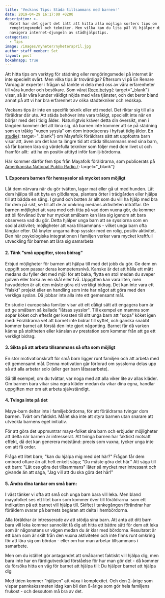 ```yaml
---
title: 'Veckans Tips: Städa tillsammans med barnen!'
date: 2019-04-29 16:17:00 +0200
description: >-
  Nätet har det gjort det lätt att hitta alla möjliga sorters tips om
  rengöringsmedel och tekniker. Men vilka kan du lita på? Vi hjälper dig
  navigera internet-djungeln av städhjälpstips.
categories:
  - Tips
image: /images/nyheter/nyheterapril.jpg
author_staff_member: Set
layout: post
bokaknapp: true
---
```


Att hitta tips om verktyg f&ouml;r st&auml;dning eller reng&ouml;ringsmedel p&aring; internet &auml;r inte speciellt sv&aring;rt. Men vilka tips &auml;r trov&auml;rdiga? Eftersom vi p&aring; En Renare Vardag &auml;r experter i fr&aring;gan s&aring; t&auml;nkte vi dela med oss av v&aring;ra erfarenheter till v&aring;ra kunder och bes&ouml;kare. Som v&aring;rat [Reco betyg](https://www.reco.se/en-renare-vardag){: target="_blank"} visar, s&aring; &auml;r v&aring;ra kunder v&auml;ldigt n&ouml;jda med v&aring;ra tj&auml;nster, och det beror bland annat p&aring; att vi har bra erfarenhet av olika st&auml;dtekniker och redskap.

Veckans tips &auml;r inte en specifik teknik eller ett medel. Det riktar sig till alla f&ouml;r&auml;ldrar d&auml;r ute. Att st&auml;da beh&ouml;ver inte vara tr&aring;kigt, speciellt inte n&auml;r en b&ouml;rjar med det i tidig &aring;lder.&nbsp; Naturligtvis kr&auml;ver detta din &ouml;versikt, men i l&auml;ngden kommer det att l&ouml;na sig, d&aring; barnen inte kommer att se p&aring; st&auml;dning som en tr&aring;kig "vuxen syssla" om dom introduceras i hyfsat tidig &aring;lder. [En studie](https://www.karger.com/Article/Abstract/356763){: target="_blank"} om Mayafolk f&ouml;r&auml;ldrars s&auml;tt att uppfostra barn visar att, &auml;ven om det kan ta l&auml;ngre tid att st&auml;da tillsammans med sina barn, s&aring; f&aring;r barnen l&auml;ra sig v&auml;rdefulla tekniker som f&ouml;ljer med dom livet ut och framf&ouml;r allt:&nbsp; att ha en positiv attityd inf&ouml;r familj-b&ouml;rdorna.

H&auml;r kommer d&auml;rf&ouml;r fem tips fr&aring;n Mayafolk f&ouml;r&auml;ldrarna, som publicerats p&aring; [Amerikanska National Public Radio.](https://www.npr.org/sections/goatsandsoda/2018/06/09/616928895/how-to-get-your-kids-to-do-chores-without-resenting-it?t=1556534685315){: target="_blank"}

#### 1\. Exponera barnen f&ouml;r hemsysslor s&aring; mycket som m&ouml;jligt

L&aring;t dem n&auml;rvara n&auml;r du g&ouml;r tv&auml;tten, lagar mat eller g&aring; ut med hunden. L&aring;t dem hj&auml;lpa till att byta en gl&ouml;dlampa, plantera &ouml;rter i tr&auml;dg&aring;rden eller hj&auml;lpa till att b&auml;dda en s&auml;ng. I grund och botten &auml;r allt som du vill ha hj&auml;lp med bra f&ouml;r dem p&aring; sikt, se till att de &auml;r omkring medans aktiviteten intr&auml;ffar. Ge barnen m&ouml;jlighet att vara med och titta p&aring; vad dom vuxna g&ouml;r, du kommer att bli f&ouml;rv&aring;nad &ouml;ver hur mycket sm&aring;barn kan l&auml;ra sig igenom att bara observera vad du g&ouml;r. Detta hj&auml;lper unga barn att se sysslorna som en social aktivitet; m&ouml;jligheter att vara tillsammans - vilket unga barn ofta l&auml;ngtar efter. D&aring; knyter ungarna ihop sysslor med en rolig, positiv aktivitet. Den h&auml;r psykologiska integrationen i familjen verkar vara mycket kraftfull utveckling f&ouml;r barnen att l&auml;ra sig samarbeta

#### 2\. T&auml;nk "sm&aring; uppgifter, stora bidrag"

Erbjud m&ouml;jligheter f&ouml;r barnen att hj&auml;lpa till med det jobb du g&ouml;r. Ge dem en uppgift som passar deras kompetensniv&aring;. Kanske &auml;r det att h&aring;lla ett m&aring;tt medans du fyller det med mj&ouml;l f&ouml;r att baka, flytta en stol medan du sveper golven eller torka av en sk&aring;l eller tv&aring;. Uppgiften kan vara liten, men huvuddelen &auml;r att den m&aring;ste g&ouml;ra ett verkligt bidrag. Det kan inte vara ett "falskt" projekt eller en handling som inte har n&aring;got att g&ouml;ra med den verkliga syslan. D&aring; jobbar inte alla inte ett gemensamt m&aring;l.

En studie i europeiska familjer visar att ett d&aring;ligt s&auml;tt att engagera barn &auml;r att ge sm&aring;barn s&aring; kallade "l&aring;tsas sysslor". Till exempel en mamma som sopar k&ouml;ket och efter&aring;t ger kvasten till sitt unga barn att "sopa" k&ouml;ket igen med: F&ouml;r&auml;ldrarna vet att barnet inte bidrar till syftet, och ganska snabbt kommer barnet att f&ouml;rst&aring; den inte gjort n&aring;gonting. Barnet f&aring;r d&aring; varken k&auml;nna p&aring; stoltheten eller k&auml;nslan av prestation som kommer fr&aring;n att ge ett verkligt bidrag.

#### 3\. Sikta p&aring; att arbeta tillsammans s&aring; ofta som m&ouml;jligt

En stor motivationskraft f&ouml;r sm&aring; barn ligger runt familjen och att arbeta med ett gemensamt m&aring;l. Denna motivation g&aring;r f&ouml;rlorad om sysslorna delas upp s&aring; att alla arbetar solo (eller ger barn l&aring;tsasarbete).

S&aring; till exempel, om du tv&auml;ttar, var noga med att alla viker lite av allas kl&auml;der. Om barnen bara vikar sina egna kl&auml;der medan du vikar dina egna, handlar uppgiften mer om att arbeta sj&auml;lvst&auml;ndigt.

#### 4\. Tvinga inte p&aring; det

Maya-barn deltar inte i familjeb&ouml;rdorna, f&ouml;r att f&ouml;r&auml;ldrarna tvingar dom barnen. Tv&auml;rt om faktiskt. M&aring;let ska inte att styra barnen utan snarare att utveckla barnens eget initiativ.

F&ouml;r att g&ouml;ra det uppmuntrar maya-folket sina barn och erbjuder m&ouml;jligheter att delta n&auml;r barnen &auml;r intresserat. Att tvinga barnen har faktiskt motsatt effekt, d&aring; det kan generera motst&aring;nd: precis som vuxna, tycker unga inte om att f&aring; order.

Fr&aring;ga ett litet barn; "kan du hj&auml;lpa mig med det h&auml;r?" Fr&aring;gan f&aring;r dem ombord oftare &auml;n att helt enkelt s&auml;ga; "Du m&aring;ste g&ouml;ra det h&auml;r." Att s&auml;ga till ett barn: "L&aring;t oss g&ouml;ra det tillsammans" l&aring;ter s&aring; mycket mer intressant och givande &auml;n att s&auml;ga, "Jag vill att du ska g&ouml;ra det h&auml;r\!"

#### 5\. &Auml;ndra dina tankar om sm&aring; barn:

I v&auml;st t&auml;nker vi ofta att sm&aring; och unga barn bara vill leka. Men bland mayafolket ses ett litet barn som kommer &ouml;ver till f&ouml;r&auml;ldrarna&nbsp; som ett indikation p&aring; att barnet vill hj&auml;lpa till. Skiftet i tankeg&aring;ngen f&ouml;r&auml;ndrar hur f&ouml;r&auml;ldern svarar p&aring; barnets beg&auml;ran att delta i hemb&ouml;rdorna.

Alla f&ouml;r&auml;ldrar &auml;r intresserade av att st&ouml;dja sina barn. Att anta att ditt barn bara vill leka kommer sannolikt f&aring; dig att hitta ett b&auml;ttre s&auml;tt f&ouml;r dem att leka som &auml;r n&aring;gonstans ur v&auml;gen medan du &auml;r klar med b&ouml;rdorna. Resultatet &auml;r ett barn som &auml;r skilt fr&aring;n den vuxna aktiviteten och inte finns runt omkring f&ouml;r att l&auml;ra sig om b&ouml;rdan - eller om hur man arbetar tillsammans i samarbete.

Men om du ist&auml;llet g&ouml;r antagandet att sm&aring;barnet faktiskt vill hj&auml;lpa dig, men bara inte har en f&auml;rdigutvecklad f&ouml;rst&aring;else f&ouml;r hur man g&ouml;r det - d&aring; kommer du f&ouml;rs&ouml;ka hitta en v&auml;g f&ouml;r barnet att hj&auml;lpa till: Du hj&auml;lper barnet att hj&auml;lpa dig

Med tiden kommer "hj&auml;lpen" att v&auml;xa i komplexitet. Och den 2-&aring;rige som vispar pannkakssmeten idag kan bli den 6-&aring;rige som g&ouml;r hela familjens frukost - och dessutom m&aring; bra av det.